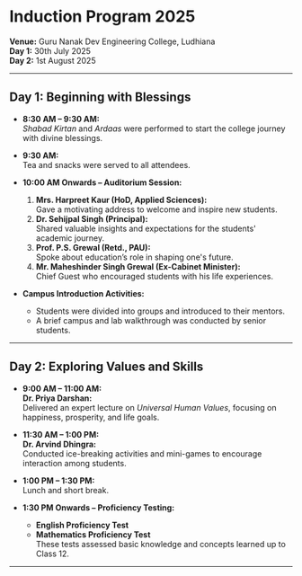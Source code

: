 # Induction Program 2025  
**Venue:** Guru Nanak Dev Engineering College, Ludhiana  
**Day 1:** 30th July 2025  
**Day 2:** 1st August 2025  

---

## Day 1: Beginning with Blessings

- **8:30 AM – 9:30 AM:**  
  *Shabad Kirtan* and *Ardaas* were performed to start the college journey with divine blessings.

- **9:30 AM:**  
  Tea and snacks were served to all attendees.

- **10:00 AM Onwards – Auditorium Session:**  
  1. **Mrs. Harpreet Kaur (HoD, Applied Sciences):**  
     Gave a motivating address to welcome and inspire new students.
  2. **Dr. Sehijpal Singh (Principal):**  
     Shared valuable insights and expectations for the students' academic journey.
  3. **Prof. P.S. Grewal (Retd., PAU):**  
     Spoke about education’s role in shaping one's future.
  4. **Mr. Maheshinder Singh Grewal (Ex-Cabinet Minister):**  
     Chief Guest who encouraged students with his life experiences.

- **Campus Introduction Activities:**  
  - Students were divided into groups and introduced to their mentors.  
  - A brief campus and lab walkthrough was conducted by senior students.

---

## Day 2: Exploring Values and Skills

- **9:00 AM – 11:00 AM:**  
  **Dr. Priya Darshan:**  
  Delivered an expert lecture on *Universal Human Values*, focusing on happiness, prosperity, and life goals.

- **11:30 AM – 1:00 PM:**  
  **Dr. Arvind Dhingra:**  
  Conducted ice-breaking activities and mini-games to encourage interaction among students.

- **1:00 PM – 1:30 PM:**  
  Lunch and short break.

- **1:30 PM Onwards – Proficiency Testing:**  
  - **English Proficiency Test**  
  - **Mathematics Proficiency Test**  
  These tests assessed basic knowledge and concepts learned up to Class 12.

---
